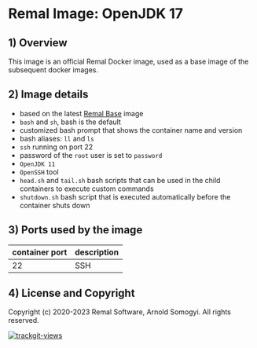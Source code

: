 # Remal Image: OpenJDK 17

## 1) Overview
This image is an official Remal Docker image, used as a base image of the subsequent docker images.

## 2) Image details
* based on the latest [Remal Base](../../base) image
* `bash` and `sh`, bash is the default
* customized bash prompt that shows the container name and version
* bash aliases: `ll` and `ls`
* `ssh` running on port 22
* password of the `root` user is set to `password`
* `OpenJDK 11`
* `OpenSSH` tool
* `head.sh` and `tail.sh` bash scripts that can be used in the child containers to execute custom commands
* `shutdown.sh` bash script that is executed automatically before the container shuts down

## 3) Ports used by the image

| container port | description |
|----------------|-------------|
| 22             | SSH         |

## 4) License and Copyright
Copyright (c) 2020-2023 Remal Software, Arnold Somogyi. All rights reserved.

<a href="https://trackgit.com"><img src="https://us-central1-trackgit-analytics.cloudfunctions.net/token/ping/lcfhkdub7k2lpj33n2cl" alt="trackgit-views" /></a>
